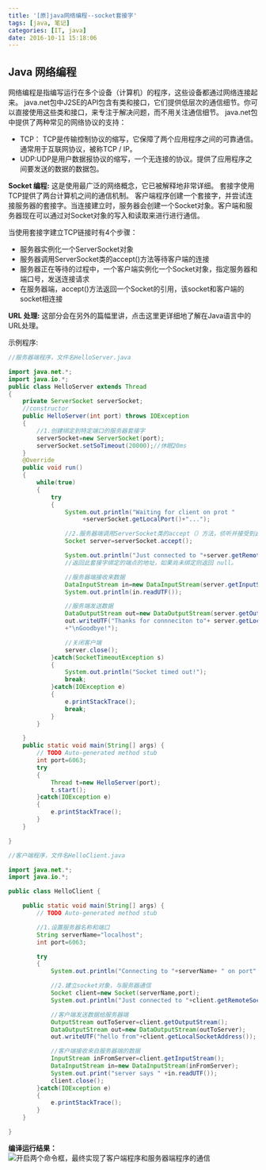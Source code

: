 ```yaml
---
title: '[原]java网络编程--socket套接字'
tags: [java, 笔记]
categories: [IT, java]
date: 2016-10-11 15:18:06
---
```


## **Java 网络编程**
网络编程是指编写运行在多个设备（计算机）的程序，这些设备都通过网络连接起来。
java.net包中J2SE的API包含有类和接口，它们提供低层次的通信细节。你可以直接使用这些类和接口，来专注于解决问题，而不用关注通信细节。
java.net包中提供了两种常见的网络协议的支持：

- TCP： TCP是传输控制协议的缩写，它保障了两个应用程序之间的可靠通信。通常用于互联网协议，被称TCP / IP。
- UDP:UDP是用户数据报协议的缩写，一个无连接的协议。提供了应用程序之间要发送的数据的数据包。

**Socket 编程:** 这是使用最广泛的网络概念，它已被解释地非常详细。
套接字使用TCP提供了两台计算机之间的通信机制。 客户端程序创建一个套接字，并尝试连接服务器的套接字。当连接建立时，服务器会创建一个Socket对象。客户端和服务器现在可以通过对Socket对象的写入和读取来进行进行通信。

当使用套接字建立TCP链接时有4个步骤：

- 服务器实例化一个ServerSocket对象
- 服务器调用ServerSocket类的accept()方法等待客户端的连接
- 服务器正在等待的过程中，一个客户端实例化一个Socket对象，指定服务器和端口号，发送连接请求
- 在服务器端，accept()方法返回一个Socket的引用，该socket和客户端的socket相连接

**URL 处理:** 这部分会在另外的篇幅里讲，点击这里更详细地了解在Java语言中的URL处理。

示例程序:

``` java
//服务器端程序，文件名HelloServer.java

import java.net.*;
import java.io.*;
public class HelloServer extends Thread
{
	private ServerSocket serverSocket;
	//constructor
	public HelloServer(int port) throws IOException
	{
		//1.创建绑定到特定端口的服务器套接字
		serverSocket=new ServerSocket(port);
		serverSocket.setSoTimeout(20000);//休眠20ms
	}
	@Override
	public void run()
	{
		while(true)
		{
			try
			{
				System.out.println("Waiting for client on prot "
					 +serverSocket.getLocalPort()+"...");

				//2.服务器端调用ServerSocket类的accept（）方法，侦听并接受到此套接字的连接。
				Socket server=serverSocket.accept();

				System.out.println("Just connected to "+server.getRemoteSocketAddress());
				//返回此套接字绑定的端点的地址，如果尚未绑定则返回 null。

				//服务器端接收来数据
				DataInputStream in=new DataInputStream(server.getInputStream());
				System.out.println(in.readUTF());

				//服务端发送数据
				DataOutputStream out=new DataOutputStream(server.getOutputStream());
				out.writeUTF("Thanks for connneciton to"+ server.getLocalSocketAddress()
				+"\nGoodbye!");

				//关闭客户端
				server.close();
			}catch(SocketTimeoutException s)
			{
				System.out.println("Socket timed out!");
				break;
			}catch(IOException e)
			{
				e.printStackTrace();
				break;
			}
		}

	}
	public static void main(String[] args) {
		// TODO Auto-generated method stub
		int port=6063;
		try
		{
			Thread t=new HelloServer(port);
			t.start();
		}catch(IOException e)
		{
			e.printStackTrace();
		}
	}

}
```  

``` java
//客户端程序，文件名HelloClient.java

import java.net.*;
import java.io.*;

public class HelloClient {

	public static void main(String[] args) {
		// TODO Auto-generated method stub

		//1.设置服务器名称和端口
		String serverName="localhost";
		int port=6063;

		try
		{
			System.out.println("Connecting to "+serverName+ " on port" +port);

			//2.建立socket对象，与服务器通信
			Socket client=new Socket(serverName,port);
			System.out.println("Just connected to "+client.getRemoteSocketAddress());

			//客户端发送数据给服务器端
			OutputStream outToServer=client.getOutputStream();
			DataOutputStream out=new DataOutputStream(outToServer);
			out.writeUTF("hello from"+client.getLocalSocketAddress());

			//客户端接收来自服务器端的数据
			InputStream inFromServer=client.getInputStream();
			DataInputStream in=new DataInputStream(inFromServer);
			System.out.print("server says " +in.readUTF());
			client.close();
		}catch(IOException e)
		{
			e.printStackTrace();
		}
	}

}
```

**编译运行结果：**
![开启两个命令框，最终实现了客户端程序和服务器端程序的通信](http://img.blog.csdn.net/20161011151705700)
